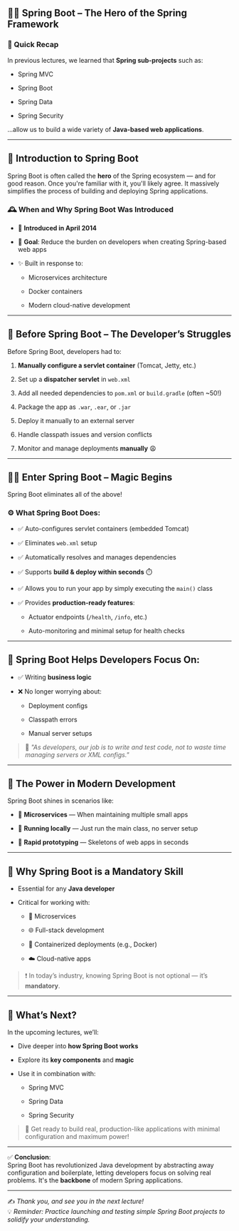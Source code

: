 ## 🦸‍♂️ Spring Boot – The Hero of the Spring Framework

### 🧠 Quick Recap

In previous lectures, we learned that **Spring sub-projects** such as:

- Spring MVC
    
- Spring Boot
    
- Spring Data
    
- Spring Security
    

...allow us to build a wide variety of **Java-based web applications**.

---

## 🌟 Introduction to Spring Boot

Spring Boot is often called the **hero** of the Spring ecosystem — and for good reason. Once you're familiar with it, you'll likely agree. It massively simplifies the process of building and deploying Spring applications.

### 🕰️ When and Why Spring Boot Was Introduced

- 📆 **Introduced in April 2014**
    
- 🚀 **Goal**: Reduce the burden on developers when creating Spring-based web apps
    
- ✨ Built in response to:
    
    - Microservices architecture
        
    - Docker containers
        
    - Modern cloud-native development
        

---

## 🧱 Before Spring Boot – The Developer’s Struggles

Before Spring Boot, developers had to:

1. **Manually configure a servlet container** (Tomcat, Jetty, etc.)
    
2. Set up a **dispatcher servlet** in `web.xml`
    
3. Add all needed dependencies to `pom.xml` or `build.gradle` (often ~50!)
    
4. Package the app as `.war`, `.ear`, or `.jar`
    
5. Deploy it manually to an external server
    
6. Handle classpath issues and version conflicts
    
7. Monitor and manage deployments **manually** 😩
    

---

## 🧙‍♂️ Enter Spring Boot – Magic Begins

Spring Boot eliminates all of the above!

### ⚙️ What Spring Boot Does:

- ✅ Auto-configures servlet containers (embedded Tomcat)
    
- ✅ Eliminates `web.xml` setup
    
- ✅ Automatically resolves and manages dependencies
    
- ✅ Supports **build & deploy within seconds** ⏱️
    
- ✅ Allows you to run your app by simply executing the `main()` class
    
- ✅ Provides **production-ready features**:
    
    - Actuator endpoints (`/health`, `/info`, etc.)
        
    - Auto-monitoring and minimal setup for health checks
        

---

## 🧰 Spring Boot Helps Developers Focus On:

- ✅ Writing **business logic**
    
- ❌ No longer worrying about:
    
    - Deployment configs
        
    - Classpath errors
        
    - Manual server setups
        

> 🧠 _"As developers, our job is to write and test code, not to waste time managing servers or XML configs."_

---

## 🧪 The Power in Modern Development

Spring Boot shines in scenarios like:

- 🧬 **Microservices** — When maintaining multiple small apps
    
- 🧪 **Running locally** — Just run the main class, no server setup
    
- 🧱 **Rapid prototyping** — Skeletons of web apps in seconds
    

---

## 🎯 Why Spring Boot is a Mandatory Skill

- Essential for any **Java developer**
    
- Critical for working with:
    
    - 🧩 Microservices
        
    - 🌐 Full-stack development
        
    - 🚢 Containerized deployments (e.g., Docker)
        
    - ☁️ Cloud-native apps
        

> ❗ In today’s industry, knowing Spring Boot is not optional — it’s **mandatory**.

---

## 🔭 What’s Next?

In the upcoming lectures, we’ll:

- Dive deeper into **how Spring Boot works**
    
- Explore its **key components** and **magic**
    
- Use it in combination with:
    
    - Spring MVC
        
    - Spring Data
        
    - Spring Security
        

> 🧩 Get ready to build real, production-like applications with minimal configuration and maximum power!

---

✅ **Conclusion**:  
Spring Boot has revolutionized Java development by abstracting away configuration and boilerplate, letting developers focus on solving real problems. It's the **backbone** of modern Spring applications.

---

✍️ _Thank you, and see you in the next lecture!_  
💡 _Reminder: Practice launching and testing simple Spring Boot projects to solidify your understanding._